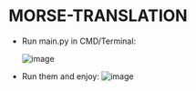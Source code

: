 # MORSE-TRANSLATION
- Run main.py in CMD/Terminal:
  
  ![image](https://github.com/user-attachments/assets/31dc49d9-0d64-4fac-8370-a3ef5539a8ce)
- Run them and enjoy:
  ![image](https://github.com/user-attachments/assets/d7aa08a9-6ac3-4ae2-9758-48fc12dae14a)
